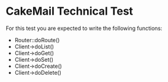 CakeMail Technical Test
==================

For this test you are expected to write the following functions:

* Router::doRoute()
* Client->doList()
* Client->doGet()
* Client->doSet()
* Client->doCreate()
* Client->doDelete()
